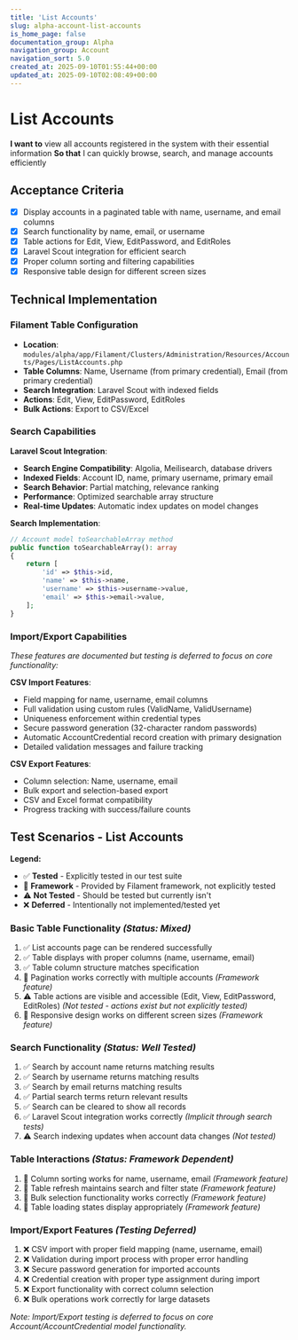 ```yaml
---
title: 'List Accounts'
slug: alpha-account-list-accounts
is_home_page: false
documentation_group: Alpha
navigation_group: Account
navigation_sort: 5.0
created_at: 2025-09-10T01:55:44+00:00
updated_at: 2025-09-10T02:08:49+00:00
---
```


# List Accounts

**I want to** view all accounts registered in the system with their essential information
**So that** I can quickly browse, search, and manage accounts efficiently

## Acceptance Criteria

- [x] Display accounts in a paginated table with name, username, and email columns
- [x] Search functionality by name, email, or username
- [x] Table actions for Edit, View, EditPassword, and EditRoles
- [x] Laravel Scout integration for efficient search
- [x] Proper column sorting and filtering capabilities
- [x] Responsive table design for different screen sizes

## Technical Implementation

### Filament Table Configuration

- **Location**: `modules/alpha/app/Filament/Clusters/Administration/Resources/Accounts/Pages/ListAccounts.php`
- **Table Columns**: Name, Username (from primary credential), Email (from primary credential)
- **Search Integration**: Laravel Scout with indexed fields
- **Actions**: Edit, View, EditPassword, EditRoles
- **Bulk Actions**: Export to CSV/Excel

### Search Capabilities

**Laravel Scout Integration**:

- **Search Engine Compatibility**: Algolia, Meilisearch, database drivers
- **Indexed Fields**: Account ID, name, primary username, primary email
- **Search Behavior**: Partial matching, relevance ranking
- **Performance**: Optimized searchable array structure
- **Real-time Updates**: Automatic index updates on model changes

**Search Implementation**:

```php
// Account model toSearchableArray method
public function toSearchableArray(): array
{
    return [
        'id' => $this->id,
        'name' => $this->name,
        'username' => $this->username->value,
        'email' => $this->email->value,
    ];
}
```

### Import/Export Capabilities

*These features are documented but testing is deferred to focus on core functionality:*

**CSV Import Features**:

- Field mapping for name, username, email columns
- Full validation using custom rules (ValidName, ValidUsername)
- Uniqueness enforcement within credential types
- Secure password generation (32-character random passwords)
- Automatic AccountCredential record creation with primary designation
- Detailed validation messages and failure tracking

**CSV Export Features**:

- Column selection: Name, username, email
- Bulk export and selection-based export
- CSV and Excel format compatibility
- Progress tracking with success/failure counts

## Test Scenarios - List Accounts

**Legend:**

- ✅ **Tested** - Explicitly tested in our test suite
- 🔧 **Framework** - Provided by Filament framework, not explicitly tested
- ⚠️ **Not Tested** - Should be tested but currently isn't
- ❌ **Deferred** - Intentionally not implemented/tested yet

### Basic Table Functionality *(Status: Mixed)*

1. ✅ List accounts page can be rendered successfully
2. ✅ Table displays with proper columns (name, username, email)
3. ✅ Table column structure matches specification
4. 🔧 Pagination works correctly with multiple accounts *(Framework feature)*
5. ⚠️ Table actions are visible and accessible (Edit, View, EditPassword, EditRoles) *(Not tested - actions exist but
   not explicitly tested)*
6. 🔧 Responsive design works on different screen sizes *(Framework feature)*

### Search Functionality *(Status: Well Tested)*

1. ✅ Search by account name returns matching results
2. ✅ Search by username returns matching results
3. ✅ Search by email returns matching results
4. ✅ Partial search terms return relevant results
5. ✅ Search can be cleared to show all records
6. ✅ Laravel Scout integration works correctly *(Implicit through search tests)*
7. ⚠️ Search indexing updates when account data changes *(Not tested)*

### Table Interactions *(Status: Framework Dependent)*

1. 🔧 Column sorting works for name, username, email *(Framework feature)*
2. 🔧 Table refresh maintains search and filter state *(Framework feature)*
3. 🔧 Bulk selection functionality works correctly *(Framework feature)*
4. 🔧 Table loading states display appropriately *(Framework feature)*

### Import/Export Features *(Testing Deferred)*

1. ❌ CSV import with proper field mapping (name, username, email)
2. ❌ Validation during import process with proper error handling
3. ❌ Secure password generation for imported accounts
4. ❌ Credential creation with proper type assignment during import
5. ❌ Export functionality with correct column selection
6. ❌ Bulk operations work correctly for large datasets

*Note: Import/Export testing is deferred to focus on core Account/AccountCredential model functionality.*
